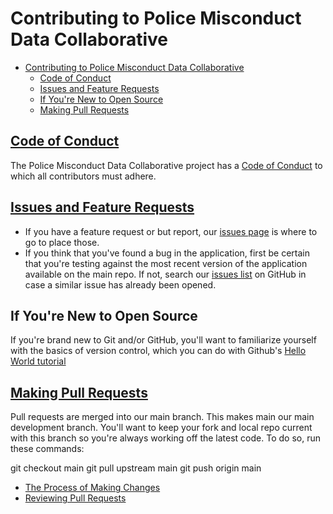 # Contributing to Police Misconduct Data Collaborative

- [Contributing to Police Misconduct Data Collaborative](#contributing-to-police-misconduct-data-collaborative)
  - [Code of Conduct](#code-of-conduct)
  - [Issues and Feature Requests](#issues-and-feature-requests)
  - [If You're New to Open Source](#if-youre-new-to-open-source)
  - [Making Pull Requests](#making-pull-requests)

## [Code of Conduct](https://github.com/codeforboston/codeforboston.org/blob/master/code-of-conduct.md)

The Police Misconduct Data Collaborative project has a [Code of Conduct](https://github.com/codeforboston/codeforboston.org/blob/master/code-of-conduct.md)
to which all contributors must adhere.

## [Issues and Feature Requests](https://github.com/codeforboston/police-data-trust/issues)

- If you have a feature request or but report, our [issues page](https://github.com/codeforboston/police-data-trust/issues) is where to go to place those.
- If you think that you've found a bug in the application, first be certain that you're testing against the most recent version of the application available on the main repo. If not, search our [issues list](https://github.com/codeforboston/police-data-trust/issues) on GitHub in case a similar issue has already been opened.

## If You're New to Open Source

If you're brand new to Git and/or GitHub, you'll want to familiarize yourself with the basics of version control, which you can do with Github's [Hello World tutorial](https://guides.github.com/activities/hello-world/) 

## [Making Pull Requests]()

Pull requests are merged into our main branch. This makes main our main development branch. You'll want to keep your fork and local repo current with this branch so you're always working off the latest code. To do so, run these commands:

git checkout main
git pull upstream main
git push origin main



* [The Process of Making Changes]()
* [Reviewing Pull Requests]()

